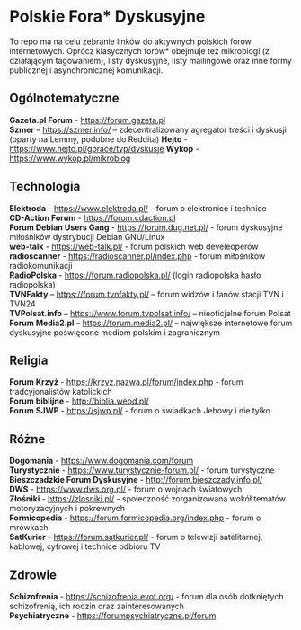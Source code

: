 # Polskie Fora* Dyskusyjne

To repo ma na celu zebranie linków do aktywnych polskich forów internetowych. Oprócz klasycznych forów* obejmuje też mikroblogi (z działającym tagowaniem), listy dyskusyjne, listy mailingowe oraz inne formy publicznej i asynchronicznej komunikacji.

## Ogólnotematyczne
**Gazeta.pl Forum** - https://forum.gazeta.pl  
**Szmer** – https://szmer.info/ – zdecentralizowany agregator treści i dyskusji (oparty na Lemmy, podobne do Reddita)
**Hejto** - https://www.hejto.pl/gorace/typ/dyskusje
**Wykop** - https://www.wykop.pl/mikroblog  

## Technologia
**Elektroda** - https://www.elektroda.pl/ - forum o elektronice i technice  
**CD-Action Forum** - https://forum.cdaction.pl  
**Forum Debian Users Gang** - https://forum.dug.net.pl/ - forum dyskusyjne miłośników dystrybucji Debian GNU/Linux  
**web-talk** - https://web-talk.pl/ - forum polskich web develeoperów  
**radioscanner** - https://radioscanner.pl/index.php - forum miłośników radiokomunikacji  
**RadioPolska** - https://forum.radiopolska.pl/ (login radiopolska hasło radiopolska)  
**TVNFakty** – https://forum.tvnfakty.pl/ – forum widzów i fanów stacji TVN i TVN24  
**TVPolsat.info** – https://www.forum.tvpolsat.info/ – nieoficjalne forum Polsat  
**Forum Media2.pl** – https://forum.media2.pl/ – największe internetowe forum dyskusyjne poświęcone mediom polskim i zagranicznym

## Religia
**Forum Krzyż** - https://krzyz.nazwa.pl/forum/index.php - forum tradcyjonalistów katolickich  
**Forum biblijne** - http://biblia.webd.pl/  
**Forum SJWP** - https://sjwp.pl/ - forum o świadkach Jehowy i nie tylko  

## Różne
**Dogomania** - https://www.dogomania.com/forum  
**Turystycznie** - https://www.turystycznie-forum.pl/ - forum turystyczne  
**Bieszczadzkie Forum Dyskusyjne** - http://forum.bieszczady.info.pl/  
**DWS** - https://www.dws.org.pl/ - forum o wojnach światowych  
**Złośniki** - https://zlosniki.pl/ - społeczność zorganizowana wokół tematów motoryzacyjnych i pokrewnych  
**Formicopedia** - https://forum.formicopedia.org/index.php - forum o mrówkach  
**SatKurier** - https://forum.satkurier.pl/ - forum o telewizji satelitarnej, kablowej, cyfrowej i technice odbioru TV


## Zdrowie
**Schizofrenia** - https://schizofrenia.evot.org/ - forum dla osób dotkniętych schizofrenią, ich rodzin oraz zainteresowanych  
**Psychiatryczne** - https://forumpsychiatryczne.pl/forum  
